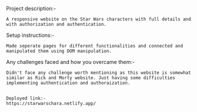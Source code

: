 Project description:-

    A responsive website on the Star Wars characters with full details and with authorization and authentication.


Setup instructions:-

    Made seperate pages for different functionalities and connected and manipulated them using DOM manipulation.

Any challenges faced and how you overcame them:-

    Didn't face any challenge worth mentioning as this website is somewhat similar as Rick and Morty website. Just having some difficulties implementing authentication and authoraization.


    Deployed link:-
    https://starwarschara.netlify.app/